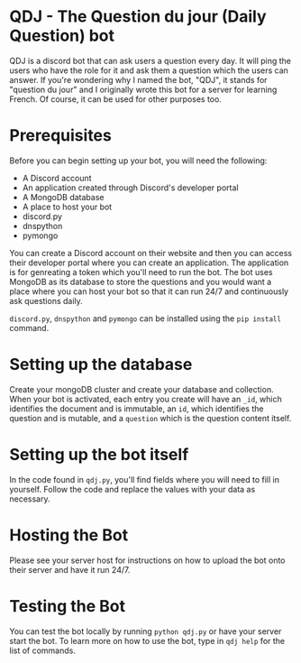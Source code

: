 # QDJ - The Question du jour (Daily Question) bot

QDJ is a discord bot that can ask users a question every day. It will ping the users who have the role for it and ask them a question which the users can answer. If you're wondering why I named the bot, "QDJ", it stands for "question du jour" and I originally wrote this bot for a server for learning French. Of course, it can be used for other purposes too. 

# Prerequisites

Before you can begin setting up your bot, you will need the following:

* A Discord account
* An application created through Discord's developer portal
* A MongoDB database
* A place to host your bot
* discord.py
* dnspython
* pymongo

You can create a Discord account on their website and then you can access their developer portal where you can create an application. The application is for genreating a token which you'll need to run the bot. The bot uses MongoDB as its database to store the questions and you would want a place where you can host your bot so that it can run 24/7 and continuously ask questions daily. 

`discord.py`, `dnspython` and `pymongo` can be installed using the `pip install` command.

# Setting up the database

Create your mongoDB cluster and create your database and collection. When your bot is activated, each entry you create will have an `_id`, which identifies the document and is immutable, an `id`, which identifies the question and is mutable, and a `question` which is the question content itself.

# Setting up the bot itself

In the code found in `qdj.py`, you'll find fields where you will need to fill in yourself. Follow the code and replace the values with your data as necessary. 

# Hosting the Bot

Please see your server host for instructions on how to upload the bot onto their server and have it run 24/7.

# Testing the Bot

You can test the bot locally by running `python qdj.py` or have your server start the bot. To learn more on how to use the bot, type in `qdj help` for the list of commands.
